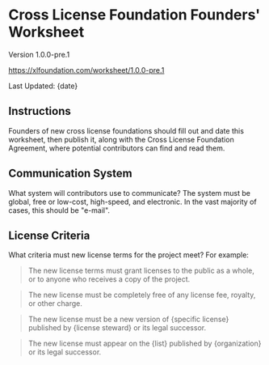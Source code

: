 # Cross License Foundation Founders' Worksheet

Version 1.0.0-pre.1

<https://xlfoundation.com/worksheet/1.0.0-pre.1>

Last Updated: {date}

## Instructions

Founders of new cross license foundations should fill out and date this worksheet, then publish it, along with the Cross License Foundation Agreement, where potential contributors can find and read them.

## Communication System

What system will contributors use to communicate?  The system must be global, free or low-cost, high-speed, and electronic.  In the vast majority of cases, this should be "e-mail".

## License Criteria

What criteria must new license terms for the project meet?  For example:

> The new license terms must grant licenses to the public as a whole, or to anyone who receives a copy of the project.

> The new license must be completely free of any license fee, royalty, or other charge.

> The new license must be a new version of {specific license} published by {license steward} or its legal successor.

> The new license must appear on the {list} published by {organization} or its legal successor.

